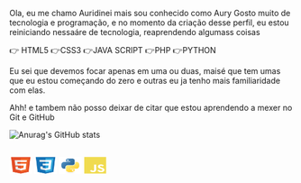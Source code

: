 Ola, eu me chamo Auridinei mais sou conhecido como Aury 
Gosto muito de tecnologia e programação, e no momento da criação desse perfil,
eu estou reiniciando nessaáre de tecnologia, reaprendendo algumass coisas

👉 HTML5
👉CSS3
👉JAVA SCRIPT
👉PHP
👉PYTHON

Eu sei que devemos focar apenas em uma ou duas, maisé que tem umas que eu estou  começando do zero
e outras eu ja tenho mais familiaridade com elas.

Ahh! e tambem não posso deixar de citar que estou aprendendo a mexer no Git e GitHub

![Anurag's GitHub stats](https://github-readme-stats.vercel.app/api?username=Aury38&show_icons=true&theme=dracula)

<div style="display: inline_block"><br>
  <img align="center" alt="Rafa-HTML" height="30" width="40" src="https://raw.githubusercontent.com/devicons/devicon/master/icons/html5/html5-original.svg">

  <img align="center" alt="Rafa-CSS" height="30" width="40" src="https://raw.githubusercontent.com/devicons/devicon/master/icons/css3/css3-original.svg">

  <img align="center" alt="Rafa-Python" height="30" width="40" src="https://raw.githubusercontent.com/devicons/devicon/master/icons/python/python-original.svg">

  <img align="center" alt="Rafa-Js" height="30" width="40" src="https://raw.githubusercontent.com/devicons/devicon/master/icons/javascript/javascript-plain.svg">
